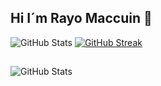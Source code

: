 ## Hi I´m Rayo Maccuin 👋
![GitHub Stats](https://github-readme-stats.vercel.app/api?username=Rayo-Maccuin&theme=tokyonight&show_icons=true&hide_border=true&count_private=true)
[![GitHub Streak](https://github-readme-streak-stats.herokuapp.com?user=Rayo-Maccuin&theme=tokyonight&hide_border=true&border_radius=10&locale=es)](https://git.io/streak-stats)
##
![GitHub Stats](https://github-readme-stats.vercel.app/api/top-langs/?username=Rayo-Maccuin&theme=tokyonight&show_icons=true&hide_border=true&layout=compact)
<!--
**Rayo-Maccuin/Rayo-Maccuin** is a ✨ _special_ ✨ repository because its `README.md` (this file) appears on your GitHub profile.

Here are some ideas to get you started:

- 🔭 I’m currently working on ...
- 🌱 I’m currently learning ...
- 👯 I’m looking to collaborate on ...
- 🤔 I’m looking for help with ...
- 💬 Ask me about ...
- 📫 How to reach me: ...
- 😄 Pronouns: ...
- ⚡ Fun fact: ...
-->
